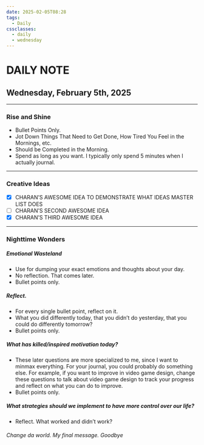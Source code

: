 ```yaml
---
date: 2025-02-05T08:28
tags:
  - Daily
cssclasses:
  - daily
  - wednesday
---
```

# DAILY NOTE
## Wednesday, February 5th, 2025
***
### Rise and Shine

- Bullet Points Only.
- Jot Down Things That Need to Get Done, How Tired You Feel in the Mornings, etc.
- Should be Completed in the Morning. 
- Spend as long as you want. I typically only spend 5 minutes when I actually journal.
***
### Creative Ideas
- [x] CHARAN’S AWESOME IDEA TO DEMONSTRATE WHAT IDEAS MASTER LIST DOES
- [ ] CHARAN’S SECOND AWESOME IDEA
- [x] CHARAN’S THIRD AWESOME IDEA

---
### Nighttime Wonders 

##### Emotional Wasteland

- Use for dumping your exact emotions and thoughts about your day.  
- No reflection. That comes later. 
- Bullet points only.

##### Reflect.

- For every single bullet point, reflect on it. 
- What you did differently today, that you didn’t do yesterday, that you could do differently tomorrow?
- Bullet points only.

##### What has killed/inspired motivation today?
- These later questions are more specialized to me, since I want to minmax everything. For your journal, you could probably do something else. For example, if you want to improve in video game design, change these questions to talk about video game design to track your progress and reflect on what you can do to improve. 
- Bullet points only.

##### What strategies should we implement to have more control over our life?
- Reflect. What worked and didn’t work?

###### Change da world. My final message. Goodbye

